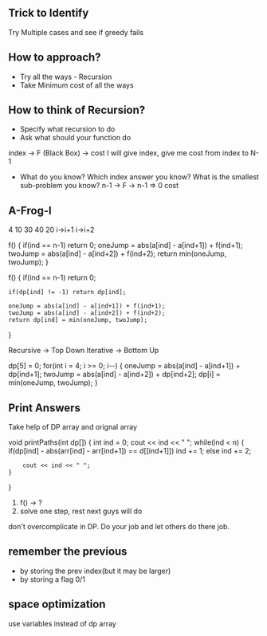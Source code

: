## Trick to Identify
Try Multiple cases and see if greedy fails

## How to approach?
- Try all the ways - Recursion
- Take Minimum cost of all the ways

## How to think of Recursion?
- Specify what recursion to do
- Ask what should your function do

index -> F (Black Box) -> cost
I will give index, give me cost from index to N-1

- What do you know? Which index answer you know? What is the smallest sub-problem you know?
n-1 -> F -> n-1   => 0 cost

##  A-Frog-I

4
10 30 40 20     i->i+1  i->i+2

f() {
    if(ind == n-1) return 0;
    oneJump = abs(a[ind] - a[ind+1]) + f(ind+1);
    twoJump = abs(a[ind] - a[ind+2]) + f(ind+2);
    return min(oneJump, twoJump);
}

f() {
    if(ind == n-1) return 0;

    if(dp[ind] != -1) return dp[ind];

    oneJump = abs(a[ind] - a[ind+1]) + f(ind+1);
    twoJump = abs(a[ind] - a[ind+2]) + f(ind+2);
    return dp[ind] = min(oneJump, twoJump);
}


Recursive -> Top Down
Iterative -> Bottom Up

dp[5] = 0;
for(int i = 4; i >= 0; i--) {
    oneJump = abs(a[ind] - a[ind+1]) + dp[ind+1];
    twoJump = abs(a[ind] - a[ind+2]) + dp[ind+2];
    dp[i] = min(oneJump, twoJump);
}

## Print Answers
Take help of DP array and orignal array

void printPaths(int dp[]) {
    int ind = 0;
    cout << ind << " ";
    while(ind < n) {
        if(dp[ind] - abs(arr[ind] - arr[ind+1]) == d[[ind+1]]) 
            ind += 1;
        else
            ind += 2;

        cout << ind << " ";
    }
}



1. f() -> ?
2. solve one step, rest next guys will do

don't overcomplicate in DP. Do your job and let others do there job.


## remember the previous
- by storing the prev index(but it may be larger)
- by storing a flag 0/1

## space optimization
use variables instead of dp array